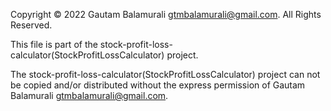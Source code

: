 Copyright © 2022 Gautam Balamurali gtmbalamurali@gmail.com. All Rights Reserved.

This file is part of the stock-profit-loss-calculator(StockProfitLossCalculator) project.

The stock-profit-loss-calculator(StockProfitLossCalculator) project can not be copied and/or distributed without the express permission of Gautam Balamurali gtmbalamurali@gmail.com.
